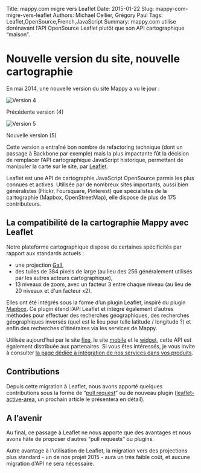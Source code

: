 Title: mappy.com migre vers Leaflet
Date: 2015-01-22
Slug: mappy-com-migre-vers-leaflet
Authors: Michael Cellier, Grégory Paul
Tags: Leaflet,OpenSource,French,JavaScript
Summary: mappy.com utilise dorénavant l’API OpenSource Leaflet plutôt que son API cartographique “maison”.

# Nouvelle version du site, nouvelle cartographie

En mai 2014, une nouvelle version du site Mappy a vu le jour :

![Version 4](images/leaflet/hp-v4.png)

   Précédente version (4)

![Version 5](images/leaflet/hp-v5.png)

   Nouvelle version (5)


Cette version a entraîné bon nombre de refactoring technique (dont un passage à Backbone par exemple) mais la plus impactante fût la décision de remplacer l’API cartographique JavaScript historique, permettant de manipuler la carte sur le site, par [Leaflet](http://leafletjs.com/).

Leaflet est une API de cartographie JavaScript OpenSource parmis les plus connues et actives. Utilisée par de nombreux sites importants, aussi bien généralistes (Flickr, Foursquare, Pinterest) que spécialistes de la cartographie (Mapbox, OpenStreetMap), elle dispose de plus de 175 contributeurs.

## La compatibilité de la cartographie Mappy avec Leaflet

Notre plateforme cartographique dispose de certaines spécificités par rapport aux standards actuels :

   - une projection [Gall](http://spatialreference.org/ref/esri/world-gall-stereographic/),
   - des tuiles de 384 pixels de large (au lieu des 256 généralement utilisés par les autres acteurs cartographique),
   - 13 niveaux de zoom, avec un facteur 3 entre chaque niveau (au lieu de 20 niveaux et d'un facteur x2).

Elles ont été intégrés sous la forme d’un plugin Leaflet, inspiré du plugin [Mapbox](https://www.mapbox.com/developers/api/). Ce plugin étend l’API Leaflet et intégre également d’autres méthodes pour effectuer des recherches géographiques, des recherches géographiques inversés (quel est le lieu pour telle latitude / longitude ?) et enfin des recherches d’itinéraires via les services de Mappy.

Utilisée aujourd’hui par le site [fixe](http://www.mappy.com), le site [mobile](http://m.mappy.com) et le [widget](http://widgets.mappy.com/map/documentation), cette API est également distribuée aux partenaires. Si vous êtes intéressés, je vous invite à consulter [la page dédiée à intégration de nos services dans vos produits](http://corporate.mappy.com/faq/integrez-mappy/).

## Contributions

Depuis cette migration à Leaflet, nous avons apporté quelques contributions sous la forme de “[pull request](https://github.com/Leaflet/Leaflet/pull/3038)” ou de nouveau plugin ([leaflet-active-area](https://github.com/Mappy/Leaflet-active-area), un prochain article le présentera en détail).

## A l’avenir

Au final, ce passage à Leaflet ne nous apporte que des avantages et nous avons hâte de proposer d’autres “pull requests” ou plugins.

Autre avantage à l'utilisation de Leaflet, la migration vers des projections plus standard - un de nos projet 2015 - aura un très faible coût, et aucune migration d'API ne sera nécessaire.
